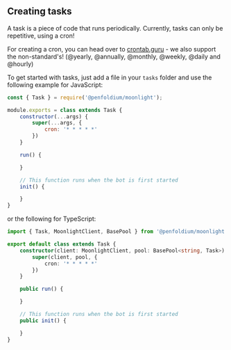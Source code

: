 ## Creating tasks

A task is a piece of code that runs periodically. Currently, tasks can only be repetitive, using a cron!

For creating a cron, you can head over to [crontab.guru](https://crontab.guru) - we also support the non-standard's! (@yearly, @annually, @monthly, @weekly, @daily and @hourly)

To get started with tasks, just add a file in your `tasks` folder and use the following example for JavaScript: 

```js
const { Task } = require('@penfoldium/moonlight');

module.exports = class extends Task {
    constructor(...args) {
        super(...args, {
            cron: '* * * * *'
        })
    }

    run() {

    }

    // This function runs when the bot is first started
    init() {

    }
}
```

or the following for TypeScript:

```ts
import { Task, MoonlightClient, BasePool } from '@penfoldium/moonlight';

export default class extends Task {
    constructor(client: MoonlightClient, pool: BasePool<string, Task>) {
        super(client, pool, {
            cron: '* * * * *'
        })
    }

    public run() {

    }

    // This function runs when the bot is first started
    public init() {

    }
}
```